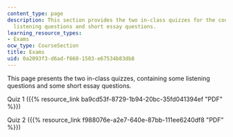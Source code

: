 ```yaml
---
content_type: page
description: This section provides the two in-class quizzes for the course, containing
  listening questions and short essay questions.
learning_resource_types:
- Exams
ocw_type: CourseSection
title: Exams
uid: 0a2093f3-d6ad-f660-1503-e67534b83db8
---
```


This page presents the two in-class quizzes, containing some listening questions and some short essay questions.

Quiz 1 ({{% resource_link ba9cd53f-8729-1b94-20bc-35fd041394ef "PDF" %}})

Quiz 2 ({{% resource_link f988076e-a2e7-640e-87bb-111ee6240df8 "PDF" %}})